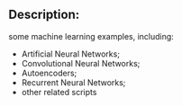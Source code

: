 ## Description:
some machine learning examples, including:
- Artificial Neural Networks;
- Convolutional Neural Networks;
- Autoencoders;
- Recurrent Neural Networks;
- other related scripts
